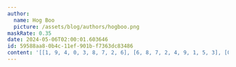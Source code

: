 ```yaml
---
author:
  name: Hog Boo
  picture: /assets/blog/authors/hogboo.png
maskRate: 0.35
date: 2024-05-06T02:00:01.603646
id: 59588aa8-0b4c-11ef-901b-f7363dc83486
content: '[[1, 9, 4, 0, 3, 8, 7, 2, 6], [6, 8, 7, 2, 4, 9, 1, 5, 3], [0, 0, 5, 1, 6, 0, 4, 8, 0], [0, 0, 2, 6, 1, 3, 0, 0, 0], [9, 5, 3, 0, 8, 2, 6, 4, 0], [0, 0, 6, 9, 5, 0, 0, 3, 7], [4, 2, 8, 0, 7, 0, 9, 1, 5], [0, 6, 0, 0, 2, 0, 3, 7, 0], [0, 7, 0, 4, 0, 0, 0, 6, 2]]'
---
```

